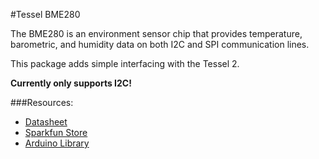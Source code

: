 #Tessel BME280

The BME280 is an environment sensor chip that provides temperature, barometric, and humidity data on both I2C and SPI communication lines.

This package adds simple interfacing with the Tessel 2.

**Currently only supports I2C!**

###Resources:

* [Datasheet](https://cdn-shop.adafruit.com/datasheets/BST-BME280_DS001-10.pdf)
* [Sparkfun Store](https://www.sparkfun.com/products/13676)
* [Arduino Library](https://github.com/sparkfun/SparkFun_BME280_Arduino_Library)